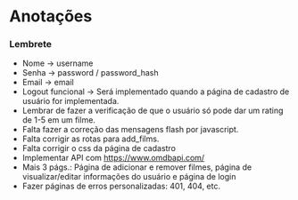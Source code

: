 # Anotações
### Lembrete
* Nome -> username
* Senha -> password / password_hash
* Email -> email
* Logout funcional -> Será implementado quando a página de cadastro de usuário for implementada.
* Lembrar de fazer a verificação de que o usuário só pode dar um rating de 1-5 em um filme.
* Falta fazer a correção das mensagens flash por javascript.
* Falta corrigir as rotas para add_films.
* Falta corrigir o css da página de cadastro
* Implementar API com https://www.omdbapi.com/
* Mais 3 págs.: Página de adicionar e remover filmes, página de visualizar/editar informações do usuário e página de login
* Fazer páginas de erros personalizadas: 401, 404, etc.